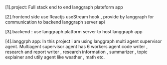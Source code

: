 [1].project: Full stack end to end langgraph plateform app



[2].frontend side use Reactjs useStream hook , provide by langgraph for communication to backend langgraph server api 



[3].backend :  use langgraph platform server to host langgraph app



[4].langgrph app: In this project i am using langgraph multi agent supervisor agent.
Multiagent supervisor agent has 6 workers agent code writer , research and report writer , research information , summarizer , topic explainer and utily agent like weather , math etc.
